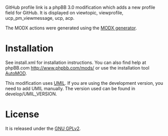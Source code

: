 GitHub profile link is a phpBB 3.0 modification which adds a new profile field for GitHub. It is displayed on viewtopic, viewprofile, ucp_pm_viewmessage, ucp, acp.

The MODX actions were generated using the [MODX generator](http://www.phpbb.com/mods/utilities/generator/).

# Installation

See install.xml for installation instructions. You can also find help at phpBB.com <http://www.phpbb.com/mods/> or use the installation tool  [AutoMOD](http://www.phpbb.com/mods/automod/).

This modification uses [UMIL](http://www.phpbb.com/mods/umil/). If you are using the development version, you need to add UMIL manually. The version used can be found in develop/UMIL_VERSION.

# License

It is released under the [GNU GPLv2](http://www.gnu.org/licenses/gpl-2.0.html).
